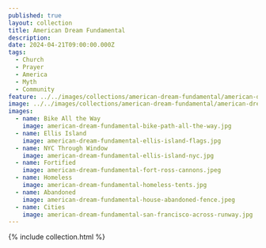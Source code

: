 ```yaml
---
published: true
layout: collection
title: American Dream Fundamental
description: 
date: 2024-04-21T09:00:00.000Z
tags:
  - Church
  - Prayer
  - America
  - Myth
  - Community
feature: ../../images/collections/american-dream-fundamental/american-dream-fundamental-square.jpg
image: ../../images/collections/american-dream-fundamental/american-dream-fundamental.jpeg
images:
  - name: Bike All the Way
    image: american-dream-fundamental-bike-path-all-the-way.jpg 
  - name: Ellis Island
    image: american-dream-fundamental-ellis-island-flags.jpg 
  - name: NYC Through Window
    image: american-dream-fundamental-ellis-island-nyc.jpg 
  - name: Fortified
    image: american-dream-fundamental-fort-ross-cannons.jpeg 
  - name: Homeless
    image: american-dream-fundamental-homeless-tents.jpg 
  - name: Abandoned
    image: american-dream-fundamental-house-abandoned-fence.jpeg 
  - name: Cities
    image: american-dream-fundamental-san-francisco-across-runway.jpg 
---
```

{% include collection.html %}
